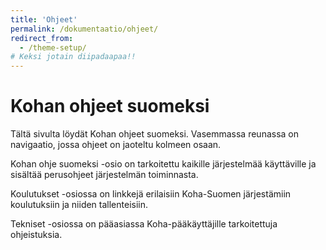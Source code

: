 ```yaml
---
title: 'Ohjeet'
permalink: /dokumentaatio/ohjeet/
redirect_from:
  - /theme-setup/
# Keksi jotain diipadaapaa!!
---
```


# Kohan ohjeet suomeksi

Tältä sivulta löydät Kohan ohjeet suomeksi. Vasemmassa reunassa on navigaatio, jossa ohjeet on jaoteltu kolmeen osaan. 

Kohan ohje suomeksi -osio on tarkoitettu kaikille järjestelmää käyttäville ja sisältää perusohjeet järjestelmän toiminnasta.

Koulutukset -osiossa on linkkejä erilaisiin Koha-Suomen järjestämiin koulutuksiin ja niiden tallenteisiin.

Tekniset -osiossa on pääasiassa Koha-pääkäyttäjille tarkoitettuja ohjeistuksia.
